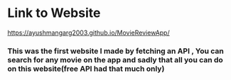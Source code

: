 # Link to Website
https://ayushmangarg2003.github.io/MovieReviewApp/

### This was the first website I made by fetching an API , You can search for any movie on the app and sadly that all you can do on this website(free API had that much only)
